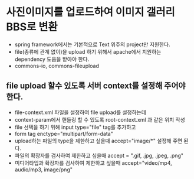 # 사진이미지를 업로드하여 이미지 갤러리 BBS로 변환

* spring framework에서는 기본적으로 Text 위주의 project만 지원한다.
* file(종류에 관계 없이)을 upload 하기 위해서 apache에서 지원하는 dependency 도움을 
받아야 한다.
* commons-io, commons-fileupload

## file upload 할수 있도록 서버 context를 설정해 주어야 한다.
* file-context.xml 파일을 설정하여 file upload를 설정하는데
* context-param에서 핸들링 할 수 있도록 root-context.xml 과 같은 위치 작성
* file 선택을 하기 위해 input type="file" tag를 추가하고
* form tag enctype="multipart/form-data"
* upload하는 파일의 type을 제한하고 싶을때 accept="image/*" 설정해 주면 된다.
* 파일의 확장자를 검사하여 제한하고 싶을때 accept = ".gif, .jpg, .jpeg, .png"
* 미디어타입과 확장자를 검사하여 제한하고 싶을때 accept="video/mp4, audio/mp3, image/png"

